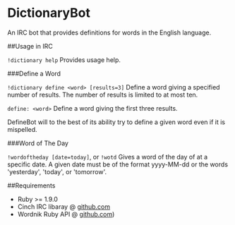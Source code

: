 DictionaryBot
=============

An IRC bot that provides definitions for words in the English language.

##Usage in IRC

`!dictionary help`
Provides usage help.

###Define a Word

`!dictionary define <word> [results=3]`
Define a word giving a specified number of results. The number of
results is limited to at most ten.

`define: <word>`
Define a word giving the first three results.

DefineBot will to the best of its ability try to define a given word
even if it is mispelled.

###Word of The Day

`!wordoftheday [date=today]`, or
`!wotd`
Gives a word of the day of at a specific date. A given date must be of the
format yyyy-MM-dd or the words 'yesterday', 'today', or 'tomorrow'.

##Requirements

* Ruby >= 1.9.0
* Cinch IRC libaray @ [github.com](https://github.com/cinchrb/cinch)
* Wordnik Ruby API @ [github.com](http://github.com/wordnik/wordnik-ruby))
